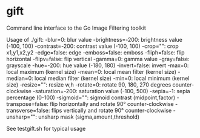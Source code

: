 gift
====

Command line interface to the Go Image Filtering toolkit

  Usage of ./gift:
  -blur=0: blur value
  -brightness=-200: brightness value (-100, 100)
  -contrast=-200: contrast value (-100, 100)
  -crop="": crop x1,y1,x2,y2
  -edge=false: edge
  -emboss=false: emboss
  -fliph=false: flip horizontal
  -flipv=false: flip vertical
  -gamma=0: gamma value
  -gray=false: grayscale
  -hue=-200: hue value (-180, 180)
  -invert=false: invert
  -max=0: local maximum (kernel size)
  -mean=0: local mean filter (kernel size)
  -median=0: local median filter (kernel size)
  -min=0: local minimum (kernel size)
  -resize="": resize w,h
  -rotate=0: rotate 90, 180, 270 degrees counter-clockwise
  -saturation=-200: saturation value (-100, 500)
  -sepia=-1: sepia percentage (0-100)
  -sigmoid="": sigmoid contrast (midpoint,factor)
  -transpose=false: flip horizontally and rotate 90° counter-clockwise
  -transverse=false:  flips vertically and rotate 90° counter-clockwise
  -unsharp="": unsharp mask (sigma,amount,threshold)


See testgift.sh for typical usage
